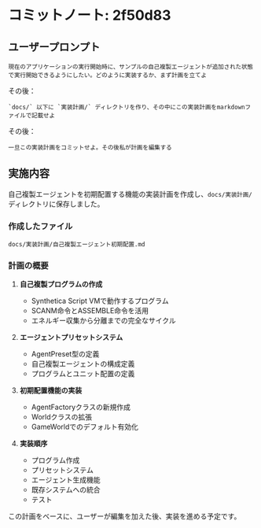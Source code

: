 # コミットノート: 2f50d83

## ユーザープロンプト

```
現在のアプリケーションの実行開始時に、サンプルの自己複製エージェントが追加された状態で実行開始できるようにしたい。どのように実装するか、まず計画を立てよ
```

その後：

```
`docs/` 以下に `実装計画/` ディレクトリを作り、その中にこの実装計画をmarkdownファイルで記載せよ
```

その後：

```
一旦この実装計画をコミットせよ。その後私が計画を編集する
```

## 実施内容

自己複製エージェントを初期配置する機能の実装計画を作成し、`docs/実装計画/`ディレクトリに保存しました。

### 作成したファイル

`docs/実装計画/自己複製エージェント初期配置.md`

### 計画の概要

1. **自己複製プログラムの作成**
   - Synthetica Script VMで動作するプログラム
   - SCANM命令とASSEMBLE命令を活用
   - エネルギー収集から分離までの完全なサイクル

2. **エージェントプリセットシステム**
   - AgentPreset型の定義
   - 自己複製エージェントの構成定義
   - プログラムとユニット配置の定義

3. **初期配置機能の実装**
   - AgentFactoryクラスの新規作成
   - Worldクラスの拡張
   - GameWorldでのデフォルト有効化

4. **実装順序**
   - プログラム作成
   - プリセットシステム
   - エージェント生成機能
   - 既存システムへの統合
   - テスト

この計画をベースに、ユーザーが編集を加えた後、実装を進める予定です。
